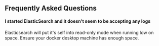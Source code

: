 ## Frequently Asked Questions

#### I started ElasticSearch and it doesn't seem to be accepting any logs

Elasticsearch will put it's self into read-only mode when running low on space. Ensure your docker desktop machine has enough space.